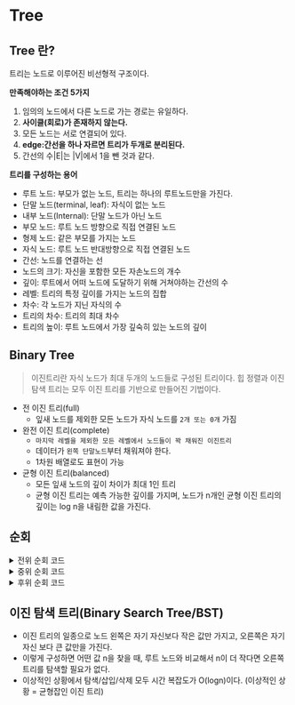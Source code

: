 # Tree

## Tree 란?
트리는 노드로 이루어진 비선형적 구조이다.

**만족해야하는 조건 5가지**
1. 임의의 노드에서 다른 노드로 가는 경로는 유일하다.
2. **사이클(회로)가 존재하지 않는다.**
3. 모든 노드는 서로 연결되어 있다.
4. **edge:간선을 하나 자르면 트리가 두개로 분리된다.**
5. 간선의 수|E|는 |V|에서 1을 뺀 것과 같다.

**트리를 구성하는 용어**
- 루트 노드: 부모가 없는 노드, 트리는 하나의 루트노드만을 가진다.
- 단말 노드(terminal, leaf): 자식이 없는 노드
- 내부 노드(Internal): 단말 노드가 아닌 노드
- 부모 노드: 루트 노드 방향으로 직접 연결된 노드
- 형제 노드: 같은 부모를 가지는 노드
- 자식 노드: 루트 노드 반대방향으로 직접 연결된 노드
- 간선: 노드를 연결하는 선
- 노드의 크기: 자신을 포함한 모든 자손노드의 개수
- 깊이: 루트에서 어떠 노드에 도달하기 위해 거쳐야하는 간선의 수
- 레벨: 트리의 특정 깊이를 가지는 노드의 집합
- 차수: 각 노드가 지닌 자식의 수
- 트리의 차수: 트리의 최대 차수
- 트리의 높이: 루트 노드에서 가장 깊숙히 있는 노드의 깊이

## Binary Tree
> 이진트리란 자식 노드가 최대 두개의 노드들로 구성된 트리이다.
> 힙 정렬과 이진 탐색 트리는 모두 이진 트리를 기반으로 만들어진 기법이다.

- 전 이진 트리(full)
    - 잎새 노드를 제외한 모든 노드가 자식 노드를 `2개 또는 0개` 가짐
- 완전 이진 트리(complete)
    - `마지막 레벨을 제외한 모든 레벨에서 노드들이 꽉 채워진 이진트리`
    - 데이터가 `왼쪽 단말노드`부터 채워져야 한다.
    - 1차원 배열로도 표현이 가능
- 균형 이진 트리(balanced)
    - 모든 잎새 노드의 깊이 차이가 최대 1인 트리
    - 균형 이진 트리는 예측 가능한 깊이를 가지며, 노드가 n개인 균형 이진 트리의 깊이는 log n을 내림한 값을 가진다.

## 순회
<details>
<summary>전위 순회 코드</summary>
def preorder(self, node):
    print(node, end = '')
    if not node.left == None : self.preorder(node.left)
    if not node.right == None : self.preorder(node.right)
</details>

<details>
<summary>중위 순회 코드</summary>
def inorder(self, node):
    if not node.left == None : self.preorder(node.left)
    print(node, end = '')
    if not node.right == None : self.preorder(node.right)
</details>

<details>
<summary>후위 순회 코드</summary>
def preorder(self, node):
    if not node.left == None : self.preorder(node.left)
    if not node.right == None : self.preorder(node.right)
    print(node, end = '')
</details>

## 이진 탐색 트리(Binary Search Tree/BST)
- 이진 트리의 일종으로 노드 왼쪽은 자기 자신보다 작은 값만 가지고, 오른쪽은 자기 자신 보다 큰 값만을 가진다.
- 이렇게 구성하면 어떤 값 n을 찾을 때, 루트 노드와 비교해서 n이 더 작다면 오른쪽 트리를 탐색할 필요가 없다.
- 이상적인 상황에서 탐색/삽입/삭제 모두 시간 복잡도가 O(logn)이다. (이상적인 상황 = 균형잡인 이진 트리)